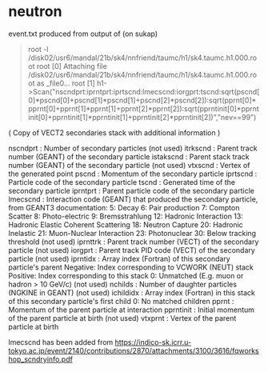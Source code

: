 # neutron

event.txt produced from output of (on sukap) 
> root -l /disk02/usr6/mandal/21b/sk4/nnfriend/taumc/h1/sk4.taumc.h1.000.root
root [0] 
Attaching file /disk02/usr6/mandal/21b/sk4/nnfriend/taumc/h1/sk4.taumc.h1.000.root as _file0...
root [1]  h1->Scan("nscndprt:iprntprt:iprtscnd:lmecscnd:iorgprt:tscnd:sqrt(pscnd[0]*pscnd[0]+pscnd[1]*pscnd[1]+pscnd[2]*pscnd[2]):sqrt(pprnt[0]*pprnt[0]+pprnt[1]*pprnt[1]+pprnt[2]*pprnt[2]):sqrt(pprntinit[0]*pprntinit[0]+pprntinit[1]*pprntinit[1]+pprntinit[2]*pprntinit[2])","nev==99")
 



<CONVVECT> ( Copy of VECT2 secondaries stack with additional information )

nscndprt      : Number                        of secondary particles
(not used) itrkscnd      : Parent track number (GEANT)   of the secondary particle
istakscnd     : Parent stack track number (GEANT) of the secondary particle
(not used) vtxscnd       : Vertex                        of the generated point
pscnd         : Momentum                      of the secondary particle
iprtscnd      : Particle code                 of the secondary particle
tscnd         : Generated time                of the secondary particle
iprntprt      : Parent particle code          of the secondary particle
lmecscnd      : Interaction code (GEANT) that produced the secondary particle,
                 from GEANT3 documentation:
                    5: Decay
                    6: Pair production
                    7: Compton Scatter
                    8: Photo-electric
                    9: Bremsstrahlung
                    12: Hadronic Interaction
                    13: Hadronic Elastic Coherent Scattering
                    18: Neutron Capture
                    20: Hadronic Inelastic
                    21: Muon-Nuclear Interaction
                    23: Photonuclear
                    30: Below tracking threshold
(not used) iprnttrk      : Parent track number (VECT)  of the secondary particle
(not used) iorgprt       : Parent track PID code (VECT) of the secondary particle
(not used) iprntidx      : Array index (Fortran) of this secondary particle\'s parent
                   Negative: Index corresponding to VCWORK (NEUT) stack
                   Positive: Index corresponding to this stack
                   0: Unmatched (E.g. muon or hadron > 10 GeV/c)
(not used) nchilds       : Number of daughter particles (NGKINE in GEANT)
(not used) ichildidx     : Array index (Fortran) in this stack of this secondary particle's first child
                   0: No matched children
pprnt         : Momentum                      of the parent particle at interaction
pprntinit     : Initial momentum              of the parent particle at birth
(not used) vtxprnt       : Vertex                        of the parent particle at birth


lmecscnd has been added from
https://indico-sk.icrr.u-tokyo.ac.jp/event/2140/contributions/2870/attachments/3100/3616/fqworkshop_scndryinfo.pdf
